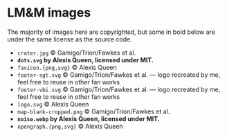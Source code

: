 # LM&M images
The majority of images here are copyrighted, but some in bold below are under the same license as the source code.

- `crater.jpg` &copy; Gamigo/Trion/Fawkes et al.
- **`dots.svg` by Alexis Queen, licensed under MIT.**
- `favicon.{png,svg}` &copy; Alexis Queen
- `footer-sgt.svg` &copy; Gamigo/Trion/Fawkes et al. — logo recreated by me, feel free to reuse in other fan works
- `footer-vbi.svg` &copy; Gamigo/Trion/Fawkes et al. — logo recreated by me, feel free to reuse in other fan works
- `logo.svg` &copy; Alexis Queen
- `map-blank-cropped.png` &copy; Gamigo/Trion/Fawkes et al.
- **`noise.webp` by Alexis Queen, licensed under MIT.**
- `opengraph.{png,svg}` &copy; Alexis Queen
